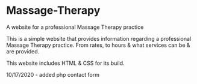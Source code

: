 # Massage-Therapy
A website for a professional Massage Therapy practice

This is a simple website that provides information regarding a professional Massage Therapy practice.
From rates, to hours & what services can be & are provided. 

This website includes HTML & CSS for its build.

10/17/2020 - added php contact form

